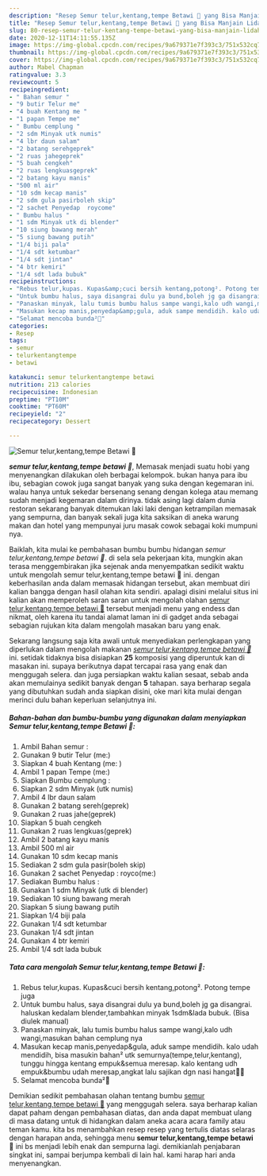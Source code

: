 ```yaml
---
description: "Resep Semur telur,kentang,tempe Betawi 🥰 yang Bisa Manjain Lidah"
title: "Resep Semur telur,kentang,tempe Betawi 🥰 yang Bisa Manjain Lidah"
slug: 80-resep-semur-telur-kentang-tempe-betawi-yang-bisa-manjain-lidah
date: 2020-12-11T14:11:55.135Z
image: https://img-global.cpcdn.com/recipes/9a679371e7f393c3/751x532cq70/semur-telurkentangtempe-betawi-🥰-foto-resep-utama.jpg
thumbnail: https://img-global.cpcdn.com/recipes/9a679371e7f393c3/751x532cq70/semur-telurkentangtempe-betawi-🥰-foto-resep-utama.jpg
cover: https://img-global.cpcdn.com/recipes/9a679371e7f393c3/751x532cq70/semur-telurkentangtempe-betawi-🥰-foto-resep-utama.jpg
author: Mabel Chapman
ratingvalue: 3.3
reviewcount: 5
recipeingredient:
- " Bahan semur "
- "9 butir Telur me"
- "4 buah Kentang me "
- "1 papan Tempe me"
- " Bumbu cemplung "
- "2 sdm Minyak utk numis"
- "4 lbr daun salam"
- "2 batang serehgeprek"
- "2 ruas jahegeprek"
- "5 buah cengkeh"
- "2 ruas lengkuasgeprek"
- "2 batang kayu manis"
- "500 ml air"
- "10 sdm kecap manis"
- "2 sdm gula pasirboleh skip"
- "2 sachet Penyedap  roycome"
- " Bumbu halus "
- "1 sdm Minyak utk di blender"
- "10 siung bawang merah"
- "5 siung bawang putih"
- "1/4 biji pala"
- "1/4 sdt ketumbar"
- "1/4 sdt jintan"
- "4 btr kemiri"
- "1/4 sdt lada bubuk"
recipeinstructions:
- "Rebus telur,kupas. Kupas&amp;cuci bersih kentang,potong². Potong tempe juga"
- "Untuk bumbu halus, saya disangrai dulu ya bund,boleh jg ga disangrai. haluskan kedalam blender,tambahkan minyak 1sdm&amp;lada bubuk. (Bisa diulek manual)"
- "Panaskan minyak, lalu tumis bumbu halus sampe wangi,kalo udh wangi,masukan bahan cemplung nya"
- "Masukan kecap manis,penyedap&amp;gula, aduk sampe mendidih. kalo udah mendidih, bisa masukin bahan² utk semurnya(tempe,telur,kentang), tunggu hingga kentang empuk&amp;semua meresap. kalo kentang udh empuk&amp;bumbu udah meresap,angkat lalu sajikan dgn nasi hangat🥰✨"
- "Selamat mencoba bunda²🥰"
categories:
- Resep
tags:
- semur
- telurkentangtempe
- betawi

katakunci: semur telurkentangtempe betawi 
nutrition: 213 calories
recipecuisine: Indonesian
preptime: "PT10M"
cooktime: "PT60M"
recipeyield: "2"
recipecategory: Dessert

---
```



![Semur telur,kentang,tempe Betawi 🥰](https://img-global.cpcdn.com/recipes/9a679371e7f393c3/751x532cq70/semur-telurkentangtempe-betawi-🥰-foto-resep-utama.jpg)

<b><i>semur telur,kentang,tempe betawi 🥰</i></b>, Memasak menjadi suatu hobi yang menyenangkan dilakukan oleh berbagai kelompok. bukan hanya para ibu ibu, sebagian cowok juga sangat banyak yang suka dengan kegemaran ini. walau hanya untuk sekedar bersenang senang dengan kolega atau memang sudah menjadi kegemaran dalam dirinya. tidak asing lagi dalam dunia restoran sekarang banyak ditemukan laki laki dengan ketrampilan memasak yang sempurna, dan banyak sekali juga kita saksikan di aneka warung makan dan hotel yang mempunyai juru masak cowok sebagai koki mumpuni nya.



Baiklah, kita mulai ke pembahasan bumbu bumbu hidangan <i>semur telur,kentang,tempe betawi 🥰</i>. di sela sela pekerjaan kita, mungkin akan terasa menggembirakan jika sejenak anda menyempatkan sedikit waktu untuk mengolah semur telur,kentang,tempe betawi 🥰 ini. dengan keberhasilan anda dalam memasak hidangan tersebut, akan membuat diri kalian bangga dengan hasil olahan kita sendiri. apalagi disini melalui situs ini kalian akan memperoleh saran saran untuk mengolah olahan <u>semur telur,kentang,tempe betawi 🥰</u> tersebut menjadi menu yang endess dan nikmat, oleh karena itu tandai alamat laman ini di gadget anda sebagai sebagian rujukan kita dalam mengolah masakan baru yang enak.


Sekarang langsung saja kita awali untuk menyediakan perlengkapan yang diperlukan dalam mengolah makanan <u><i>semur telur,kentang,tempe betawi 🥰</i></u> ini. setidak tidaknya bisa disiapkan <b>25</b> komposisi yang diperuntuk kan di masakan ini. supaya berikutnya dapat tercapai rasa yang enak dan menggugah selera. dan juga persiapkan waktu kalian sesaat, sebab anda akan memulainya sedikit banyak dengan <b>5</b> tahapan. saya berharap segala yang dibutuhkan sudah anda siapkan disini, oke mari kita mulai dengan merinci dulu bahan keperluan selanjutnya ini.

<!--inarticleads1-->

##### Bahan-bahan dan bumbu-bumbu yang digunakan dalam menyiapkan Semur telur,kentang,tempe Betawi 🥰:

1. Ambil  Bahan semur :
1. Gunakan 9 butir Telur (me:)
1. Siapkan 4 buah Kentang (me: )
1. Ambil 1 papan Tempe (me:)
1. Siapkan  Bumbu cemplung :
1. Siapkan 2 sdm Minyak (utk numis)
1. Ambil 4 lbr daun salam
1. Gunakan 2 batang sereh(geprek)
1. Gunakan 2 ruas jahe(geprek)
1. Siapkan 5 buah cengkeh
1. Gunakan 2 ruas lengkuas(geprek)
1. Ambil 2 batang kayu manis
1. Ambil 500 ml air
1. Gunakan 10 sdm kecap manis
1. Sediakan 2 sdm gula pasir(boleh skip)
1. Gunakan 2 sachet Penyedap : royco(me:)
1. Sediakan  Bumbu halus :
1. Gunakan 1 sdm Minyak (utk di blender)
1. Sediakan 10 siung bawang merah
1. Siapkan 5 siung bawang putih
1. Siapkan 1/4 biji pala
1. Gunakan 1/4 sdt ketumbar
1. Gunakan 1/4 sdt jintan
1. Gunakan 4 btr kemiri
1. Ambil 1/4 sdt lada bubuk




<!--inarticleads2-->

##### Tata cara mengolah Semur telur,kentang,tempe Betawi 🥰:

1. Rebus telur,kupas. Kupas&amp;cuci bersih kentang,potong². Potong tempe juga
1. Untuk bumbu halus, saya disangrai dulu ya bund,boleh jg ga disangrai. haluskan kedalam blender,tambahkan minyak 1sdm&amp;lada bubuk. (Bisa diulek manual)
1. Panaskan minyak, lalu tumis bumbu halus sampe wangi,kalo udh wangi,masukan bahan cemplung nya
1. Masukan kecap manis,penyedap&amp;gula, aduk sampe mendidih. kalo udah mendidih, bisa masukin bahan² utk semurnya(tempe,telur,kentang), tunggu hingga kentang empuk&amp;semua meresap. kalo kentang udh empuk&amp;bumbu udah meresap,angkat lalu sajikan dgn nasi hangat🥰✨
1. Selamat mencoba bunda²🥰




Demikian sedikit pembahasan olahan tentang bumbu <u>semur telur,kentang,tempe betawi 🥰</u> yang menggugah selera. saya berharap kalian dapat paham dengan pembahasan diatas, dan anda dapat membuat ulang di masa datang untuk di hidangkan dalam aneka acara acara family atau teman kamu. kita bs menambahkan resep resep yang tertulis diatas selaras dengan harapan anda, sehingga menu <b>semur telur,kentang,tempe betawi 🥰</b> ini bs menjadi lebih enak dan sempurna lagi. demikianlah penjabaran singkat ini, sampai berjumpa kembali di lain hal. kami harap hari anda menyenangkan.
